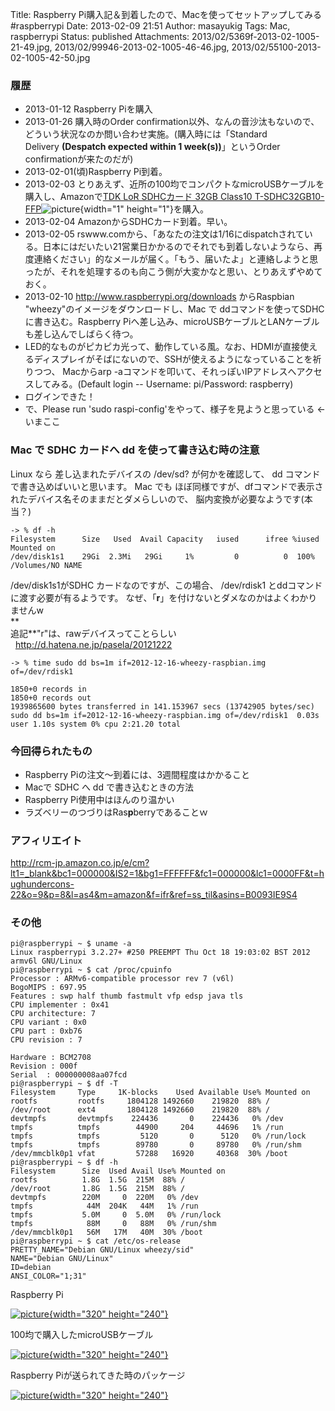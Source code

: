 Title: Raspberry Pi購入記＆到着したので、Macを使ってセットアップしてみる #raspberrypi
Date: 2013-02-09 21:51
Author: masayukig
Tags: Mac, raspberrypi
Status: published
Attachments: 2013/02/5369f-2013-02-1005-21-49.jpg, 2013/02/99946-2013-02-1005-46-46.jpg, 2013/02/55100-2013-02-1005-42-50.jpg

### 履歴

-   2013-01-12 Raspberry Piを購入
-   2013-01-26 購入時のOrder
    confirmation以外、なんの音沙汰もないので、どういう状況なのか問い合わせ実施。(購入時には「Standard
    Delivery **(Despatch expected within 1 week(s))**」というOrder
    confirmationが来たのだが)
-   2013-02-01(頃)Raspberry Pi到着。
-   2013-02-03
    とりあえず、近所の100均でコンパクトなmicroUSBケーブルを購入し、Amazonで[TDK
    LoR SDHCカード 32GB Class10
    T-SDHC32GB10-FFP](http://www.amazon.co.jp/gp/product/B0093IE9S4/ref=as_li_ss_tl?ie=UTF8&camp=247&creative=7399&creativeASIN=B0093IE9S4&linkCode=as2&tag=hughundercons-22)![picture](http://www.assoc-amazon.jp/e/ir?t=hughundercons-22&l=as2&o=9&a=B0093IE9S4){width="1"
    height="1"}を購入。
-   2013-02-04 AmazonからSDHCカード到着。早い。
-   2013-02-05
    rswww.comから、「あなたの注文は1/16にdispatchされている。日本にはだいたい21営業日かかるのでそれでも到着しないようなら、再度連絡ください」的なメールが届く。「もう、届いたよ」と連絡しようと思ったが、それを処理するのも向こう側が大変かなと思い、とりあえずやめておく。
-   2013-02-10 <http://www.raspberrypi.org/downloads> からRaspbian
    "wheezy"のイメージをダウンロードし、Mac で
    ddコマンドを使ってSDHCに書き込む。Raspberry
    Piへ差し込み、microUSBケーブルとLANケーブルも差し込んでしばらく待つ。
-   LED的なものがピカピカ光って、動作している風。なお、HDMIが直接使えるディスプレイがそばにないので、SSHが使えるようになっていることを祈りつつ、
    Macからarp
    -aコマンドを叩いて、それっぽいIPアドレスへアクセスしてみる。(Default
    login -- Username: pi/Password: raspberry)
-   ログインできた！
-   で、Please run 'sudo raspi-config'をやって、様子を見ようと思っている
    &lt;- いまここ

### Mac で SDHC カードへ dd を使って書き込む時の注意

Linux なら 差し込まれたデバイスの /dev/sd? が何かを確認して、 dd
コマンドで書き込めばいいと思います。 Mac でも
ほぼ同様ですが、dfコマンドで表示されたデバイス名そのままだとダメらしいので、
脳内変換が必要なようです(本当？)

    -> % df -h
    Filesystem      Size   Used  Avail Capacity   iused      ifree %iused  Mounted on
    /dev/disk1s1    29Gi  2.3Mi   29Gi     1%         0          0  100%   /Volumes/NO NAME

/dev/disk1s1がSDHC カードなのですが、この場合、 /dev/rdisk1
とddコマンドに渡す必要が有るようです。
なぜ、「**r**」を付けないとダメなのかはよくわかりませんw  
**  
追記**"r"は、rawデバイスってことらしい  
  <http://d.hatena.ne.jp/pasela/20121222>

    -> % time sudo dd bs=1m if=2012-12-16-wheezy-raspbian.img of=/dev/rdisk1
                                                                                                                              1850+0 records in
    1850+0 records out
    1939865600 bytes transferred in 141.153967 secs (13742905 bytes/sec)
    sudo dd bs=1m if=2012-12-16-wheezy-raspbian.img of=/dev/rdisk1  0.03s user 1.10s system 0% cpu 2:21.20 total

### 今回得られたもの

-   Raspberry Piの注文〜到着には、3週間程度はかかること
-   Macで SDHC へ dd で書き込むときの方法
-   Raspberry Pi使用中はほんのり温かい
-   ラズベリーのつづりはRas**p**berryであることｗ

### アフィリエイト

<http://rcm-jp.amazon.co.jp/e/cm?lt1=_blank&bc1=000000&IS2=1&bg1=FFFFFF&fc1=000000&lc1=0000FF&t=hughundercons-22&o=9&p=8&l=as4&m=amazon&f=ifr&ref=ss_til&asins=B0093IE9S4>  

### その他

    pi@raspberrypi ~ $ uname -a
    Linux raspberrypi 3.2.27+ #250 PREEMPT Thu Oct 18 19:03:02 BST 2012 armv6l GNU/Linux
    pi@raspberrypi ~ $ cat /proc/cpuinfo 
    Processor : ARMv6-compatible processor rev 7 (v6l)
    BogoMIPS : 697.95
    Features : swp half thumb fastmult vfp edsp java tls 
    CPU implementer : 0x41
    CPU architecture: 7
    CPU variant : 0x0
    CPU part : 0xb76
    CPU revision : 7

    Hardware : BCM2708
    Revision : 000f
    Serial  : 000000008aa07fcd
    pi@raspberrypi ~ $ df -T
    Filesystem     Type     1K-blocks    Used Available Use% Mounted on
    rootfs         rootfs     1804128 1492660    219820  88% /
    /dev/root      ext4       1804128 1492660    219820  88% /
    devtmpfs       devtmpfs    224436       0    224436   0% /dev
    tmpfs          tmpfs        44900     204     44696   1% /run
    tmpfs          tmpfs         5120       0      5120   0% /run/lock
    tmpfs          tmpfs        89780       0     89780   0% /run/shm
    /dev/mmcblk0p1 vfat         57288   16920     40368  30% /boot
    pi@raspberrypi ~ $ df -h
    Filesystem      Size  Used Avail Use% Mounted on
    rootfs          1.8G  1.5G  215M  88% /
    /dev/root       1.8G  1.5G  215M  88% /
    devtmpfs        220M     0  220M   0% /dev
    tmpfs            44M  204K   44M   1% /run
    tmpfs           5.0M     0  5.0M   0% /run/lock
    tmpfs            88M     0   88M   0% /run/shm
    /dev/mmcblk0p1   56M   17M   40M  30% /boot
    pi@raspberrypi ~ $ cat /etc/os-release 
    PRETTY_NAME="Debian GNU/Linux wheezy/sid"
    NAME="Debian GNU/Linux"
    ID=debian
    ANSI_COLOR="1;31"

Raspberry Pi


[![picture](https://masayukig.files.wordpress.com/2013/02/5369f-2013-02-1005-21-49.jpg?w=300){width="320"
height="240"}](https://masayukig.files.wordpress.com/2013/02/5369f-2013-02-1005-21-49.jpg)


100均で購入したmicroUSBケーブル


[![picture](https://masayukig.files.wordpress.com/2013/02/99946-2013-02-1005-46-46.jpg?w=300){width="320"
height="240"}](https://masayukig.files.wordpress.com/2013/02/99946-2013-02-1005-46-46.jpg)


Raspberry Piが送られてきた時のパッケージ


[![picture](https://masayukig.files.wordpress.com/2013/02/55100-2013-02-1005-42-50.jpg?w=300){width="320"
height="240"}](https://masayukig.files.wordpress.com/2013/02/55100-2013-02-1005-42-50.jpg)

